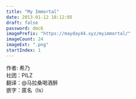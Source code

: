```yaml
---
title: "My Immortal"
date: 2013-01-12 18:12:05
draft: false
password: dmc6
imagePrefix: "https://mayday44.xyz/myimmortal/"  
imageCount: 24
imageExt: ".png" 
startIndex: 1
---
```

作者: 希乃  
社团：PILZ  
翻译：@马拉桑喝酒醉  
嵌字：匿名（ls）   
